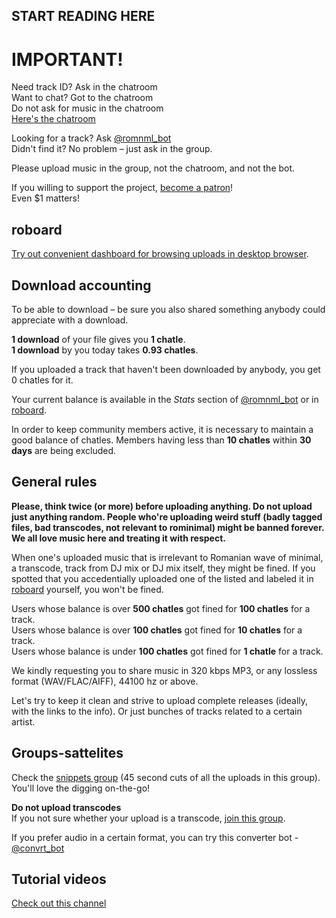 ## START READING HERE
# IMPORTANT!

Need track ID? Ask in the chatroom  
Want to chat? Got to the chatroom  
Do not ask for music in the chatroom  
[Here's the chatroom](https://t.me/romnml)

Looking for a track? Ask [@romnml_bot](https://t.me/romnml_bot)  
Didn't find it? No problem – just ask in the group.

Please upload music in the group, not the chatroom, and not the bot.

If you willing to support the project, [become a patron](https://patreon.com/rominimal)!  
Even $1 matters!

## roboard

[Try out convenient dashboard for browsing uploads in desktop browser](https://romnml.rv7.ru).

## Download accounting

To be able to download – be sure you also shared something anybody could appreciate with a download.

**1 download** of your file gives you **1 chatle**.  
**1 download** by you today takes **0.93 chatles**.

If you uploaded a track that haven't been downloaded by anybody, you get 0 chatles for it.

Your current balance is available in the *Stats* section of [@romnml_bot](https://t.me/romnml_bot) or in [roboard](https://romnml.rv7.ru).

In order to keep community members active, it is necessary to maintain a good balance of chatles. Members having less than **10 chatles** within **30 days** are being excluded.

## General rules

**Please, think twice (or more) before uploading anything. Do not upload just anything random. People who're uploading weird stuff (badly tagged files, bad transcodes, not relevant to rominimal) might be banned forever. We all love music here and treating it with respect.**

When one's uploaded music that is irrelevant to Romanian wave of minimal, a transcode, track from DJ mix or DJ mix itself, they might be fined. If you spotted that you accedentially uploaded one of the listed and labeled it in [roboard](https://romnml.rv7.ru) yourself, you won't be fined.

Users whose balance is over **500 chatles** got fined for **100 chatles** for a track.  
Users whose balance is over **100 chatles** got fined for **10 chatles** for a track.  
Users whose balance is under **100 chatles** got fined for **1 chatle** for a track.

We kindly requesting you to share music in 320 kbps MP3, or any lossless format (WAV/FLAC/AIFF), 44100 hz or above.

Let's try to keep it clean and strive to upload complete releases (ideally, with the links to the info). Or just bunches of tracks related to a certain artist.

## Groups-sattelites

Check the [snippets group](https://t.me/joinchat/ATDwrEYkooRWtBoXRRFp8Q) (45 second cuts of all the uploads in this group).  
You'll love the digging on-the-go!

**Do not upload transcodes**  
If you not sure whether your upload is a transcode, [join this group](https://t.me/joinchat/ATDwrFDxDvSammrC82ihrg).

If you prefer audio in a certain format, you can try this converter bot - [@convrt_bot](https://t.me/convrt_bot)

## Tutorial videos  
[Check out this channel](https://t.me/joinchat/AAAAAFdd1a1IiM9jHyWDsw)
